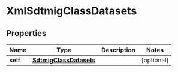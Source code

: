 
# XmlSdtmigClassDatasets

## Properties
| Name | Type | Description | Notes |
| ------------ | ------------- | ------------- | ------------- |
| **self** | [**SdtmigClassDatasets**](SdtmigClassDatasets.md) |  |  [optional] |



